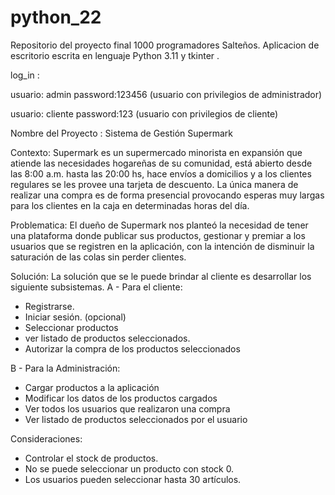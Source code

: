 # python_22
Repositorio del proyecto final 1000 programadores Salteños. Aplicacion de escritorio escrita en lenguaje Python 3.11 y tkinter .

log_in :

 usuario: admin   password:123456 (usuario con privilegios de administrador)
 
 usuario: cliente        password:123      (usuario con privilegios de cliente)

Nombre del Proyecto : Sistema de Gestión Supermark

Contexto:
Supermark es un supermercado minorista en expansión que atiende las necesidades hogareñas de su comunidad, está abierto desde las 8:00 a.m. hasta las
20:00 hs, hace envíos a domicilios y a los clientes regulares se les provee una tarjeta de descuento. La única manera de realizar una compra es de forma presencial
provocando esperas muy largas para los clientes en la caja en determinadas horas del día.

Problematica:
El dueño de Supermark nos planteó la necesidad de tener una plataforma donde publicar sus productos, gestionar y premiar a los usuarios que se registren en la
aplicación, con la intención de disminuir la saturación de las colas sin perder clientes.

Solución:
La solución que se le puede brindar al cliente es desarrollar los siguiente subsistemas.
A - Para el cliente: 
- Registrarse.
- Iniciar sesión. (opcional)
- Seleccionar productos
- ver listado de productos seleccionados.
- Autorizar la compra de los productos seleccionados

B - Para la Administración:
- Cargar productos a la aplicación
- Modificar los datos de los productos cargados
- Ver todos los usuarios que realizaron una compra
- Ver listado de productos seleccionados por el usuario

Consideraciones:
- Controlar el stock de productos.
- No se puede seleccionar un producto con stock 0.
- Los usuarios pueden seleccionar hasta 30 artículos.
